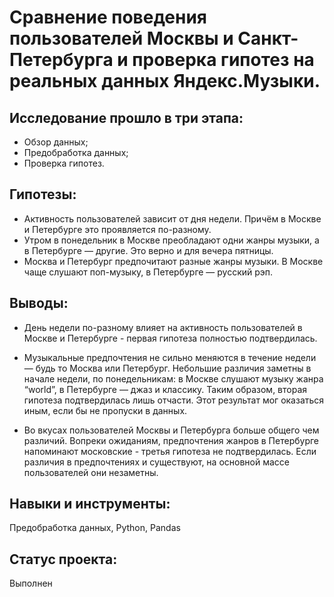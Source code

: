 # Сравнение поведения пользователей Москвы и Санкт-Петербурга и проверка гипотез на реальных данных Яндекс.Музыки.

## Исследование прошло в три этапа:

- Обзор данных;
- Предобработка данных;
- Проверка гипотез.

## Гипотезы:
- Активность пользователей зависит от дня недели. Причём в Москве и Петербурге это проявляется по-разному.
- Утром в понедельник в Москве преобладают одни жанры музыки, а в Петербурге — другие. Это верно и для вечера пятницы.
- Москва и Петербург предпочитают разные жанры музыки. В Москве чаще слушают поп-музыку, в Петербурге — русский рэп.

## Выводы:
- День недели по-разному влияет на активность пользователей в Москве и Петербурге - первая гипотеза полностью подтвердилась.

- Музыкальные предпочтения не сильно меняются в течение недели — будь то Москва или Петербург. Небольшие различия заметны в начале недели, по понедельникам: в Москве слушают музыку жанра “world”, в Петербурге — джаз и классику. 
Таким образом, вторая гипотеза подтвердилась лишь отчасти. Этот результат мог оказаться иным, если бы не пропуски в данных.

- Во вкусах пользователей Москвы и Петербурга больше общего чем различий. Вопреки ожиданиям, предпочтения жанров в Петербурге напоминают московские - третья гипотеза не подтвердилась. Если различия в предпочтениях и существуют, на основной массе пользователей они незаметны.

## Навыки и инструменты:
Предобработка данных, Python, Pandas

## Статус проекта: 
Выполнен
